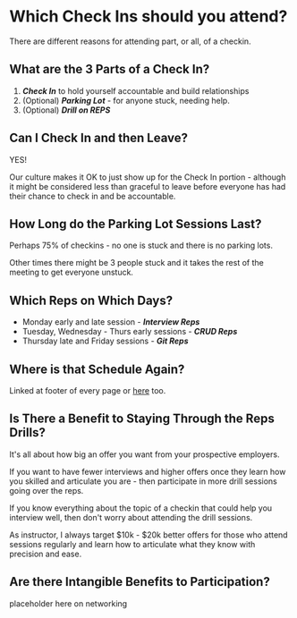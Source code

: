 # Which Check Ins should you attend?

There are different reasons for attending part, or all, of a checkin.

## What are the 3 Parts of a Check In?

1. _**Check In**_ to hold yourself accountable and build relationships
2. (Optional) _**Parking Lot**_ - for anyone stuck, needing help.
3. (Optional) _**Drill on REPS**_

## Can I Check In and then Leave?

YES!

Our culture makes it OK to just show up for the Check In portion - although it might be considered less than graceful to leave before everyone has had their chance to check in and be accountable.

## How Long do the Parking Lot Sessions Last?

Perhaps 75% of checkins - no one is stuck and there is no parking lots.

Other times there might be 3 people stuck and it takes the rest of the meeting to get everyone unstuck.

## Which Reps on Which Days?

- Monday early and late session - _**Interview Reps**_
- Tuesday, Wednesday - Thurs early sessions - _**CRUD Reps**_
- Thursday late and Friday sessions - _**Git Reps**_

## Where is that Schedule Again?

Linked at footer of every page or [here](https://calendar.google.com/calendar/u/0/r?cid=ZHVvYzBiZnJmNDQycGRna3NsYzV0Z2k0OGNAZ3JvdXAuY2FsZW5kYXIuZ29vZ2xlLmNvbQ) too.

## Is There a Benefit to Staying Through the Reps Drills?

It's all about how big an offer you want from your prospective employers.

If you want to have fewer interviews and higher offers once they learn how you skilled and articulate you are - then participate in more drill sessions going over the reps.

If you know everything about the topic of a checkin that could help you interview well, then don't worry about attending the drill sessions.

As instructor, I always target $10k - $20k better offers for those who attend sessions regularly and learn how to articulate what they know with precision and ease.

## Are there Intangible Benefits to Participation?

placeholder here on networking
